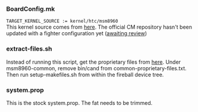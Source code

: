 ### BoardConfig.mk

`TARGET_KERNEL_SOURCE := kernel/htc/msm8960`  
This kernel source comes from [here](https://github.com/intervigilium/android_kernel_htc_msm8960). The official CM repository hasn't been updated with a fighter configuration yet ([awaiting review](http://review.cyanogenmod.org/#/c/30137/))

### extract-files.sh

Instead of running this script, get the proprietary files from [here](https://github.com/mdmower/htc-fireball-vendor). Under msm8960-common, remove bin/cand from common-proprietary-files.txt. Then run setup-makefiles.sh from within the fireball device tree.

### system.prop

This is the stock system.prop.  The fat needs to be trimmed.
